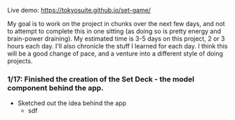 Live demo: https://tokyosuite.github.io/set-game/

My goal is to work on the project in chunks over the next few days, and not to attempt to complete this in one sitting (as doing so is pretty energy and brain-power draining). My estimated time is 3-5 days on this project, 2 or 3 hours each day. I'll also chronicle the stuff I learned for each day. I think this will be a good change of pace, and a venture into a different style of doing projects. 

### 1/17: Finished the creation of the Set Deck - the model component behind the app.  
* Sketched out the idea behind the app 
  * sdf
